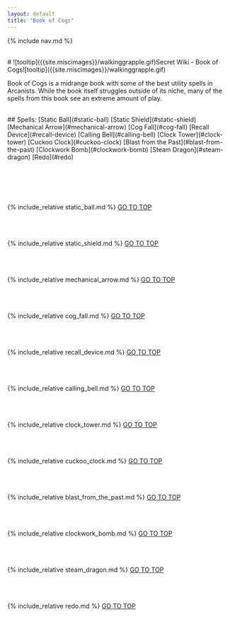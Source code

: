 ```yaml
---
layout: default
title: "Book of Cogs"
---
```



{% include nav.md  %}

<br />
# ![tooltip]({{site.miscimages}}/walkinggrapple.gif)Secret Wiki - Book of Cogs![tooltip]({{site.miscimages}}/walkinggrapple.gif)


Book of Cogs is a midrange book with some  of the best utility spells in Arcanists. While the book itself struggles outside of its niche, many of the spells from this book see an extreme amount of play.


<br />
## Spells: 
[Static Ball](#static-ball) 
[Static Shield](#static-shield) 
[Mechanical Arrow](#mechanical-arrow) 
[Cog Fall](#cog-fall) 
[Recall Device](#recall-device) 
[Calling Bell](#calling-bell) 
[Clock Tower](#clock-tower) 
[Cuckoo Clock](#cuckoo-clock) 
[Blast from the Past](#blast-from-the-past) 
[Clockwork Bomb](#clockwork-bomb) 
[Steam Dragon](#steam-dragon) 
[Redo](#redo) 

<br /><br /><br /><br />

{% include_relative static_ball.md %}
[GO TO TOP](#secret-wiki---book-of-cogs)
<br /><br /><br /><br />


{% include_relative static_shield.md %}
[GO TO TOP](#secret-wiki---book-of-cogs)
<br /><br /><br /><br />


{% include_relative mechanical_arrow.md %}
[GO TO TOP](#secret-wiki---book-of-cogs)
<br /><br /><br /><br />


{% include_relative cog_fall.md %}
[GO TO TOP](#secret-wiki---book-of-cogs)
<br /><br /><br /><br />


{% include_relative recall_device.md %}
[GO TO TOP](#secret-wiki---book-of-cogs)
<br /><br /><br /><br />


{% include_relative calling_bell.md %}
[GO TO TOP](#secret-wiki---book-of-cogs)
<br /><br /><br /><br />


{% include_relative clock_tower.md %}
[GO TO TOP](#secret-wiki---book-of-cogs)
<br /><br /><br /><br />


{% include_relative cuckoo_clock.md %}
[GO TO TOP](#secret-wiki---book-of-cogs)
<br /><br /><br /><br />


{% include_relative blast_from_the_past.md %}
[GO TO TOP](#secret-wiki---book-of-cogs)
<br /><br /><br /><br />


{% include_relative clockwork_bomb.md %}
[GO TO TOP](#secret-wiki---book-of-cogs)
<br /><br /><br /><br />


{% include_relative steam_dragon.md %}
[GO TO TOP](#secret-wiki---book-of-cogs)
<br /><br /><br /><br />


{% include_relative redo.md %}
[GO TO TOP](#secret-wiki---book-of-cogs)
<br /><br /><br /><br />


